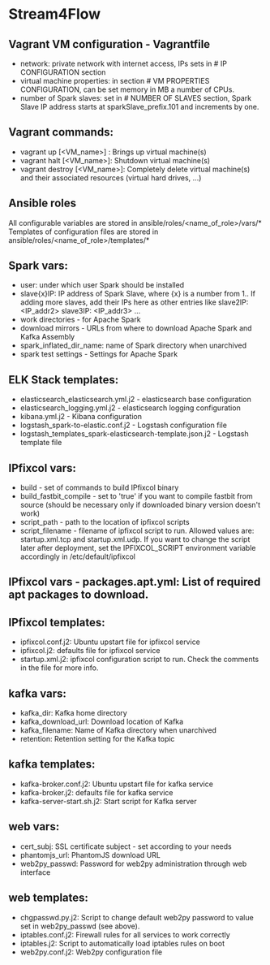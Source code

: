 # Stream4Flow

## Vagrant VM configuration - Vagrantfile
- network: private network with internet access, IPs sets in # IP CONFIGURATION section
- virtual machine properties: in section # VM PROPERTIES CONFIGURATION, can be set memory in MB a number of CPUs.
- number of Spark slaves: set in # NUMBER OF SLAVES section, Spark Slave IP address starts at sparkSlave_prefix.101 and increments by one.

## Vagrant commands:
- vagrant up [<VM_name>]  : Brings up virtual machine(s)
- vagrant halt [<VM_name>]: Shutdown virtual machine(s)
- vagrant destroy [<VM_name>]: Completely delete virtual machine(s) and their associated resources (virtual hard drives, ...)

## Ansible roles

All configurable variables are stored in ansible/roles/<name_of_role>/vars/*
Templates of configuration files are stored in ansible/roles/<name_of_role>/templates/*

## Spark vars:
- user: under which user Spark should be installed
- slave{x}IP: IP address of Spark Slave, where {x} is a number from 1.. If adding more slaves, add their IPs here as other entries like slave2IP: <IP_addr2> slave3IP: <IP_addr3> ...
- work directories - for Apache Spark
- download mirrors - URLs from where to download Apache Spark and Kafka Assembly
- spark_inflated_dir_name: name of Spark directory when unarchived
- spark test settings - Settings for Apache Spark

## ELK Stack templates:
- elasticsearch_elasticsearch.yml.j2 - elasticsearch base configuration
- elasticsearch_logging.yml.j2 - elasticsearch logging configuration
- kibana.yml.j2 - Kibana configuration
- logstash_spark-to-elastic.conf.j2 - Logstash configuration file
- logstash_templates_spark-elasticsearch-template.json.j2 - Logstash template file

## IPfixcol vars:
- build - set of commands to build IPfixcol binary
- build_fastbit_compile - set to 'true' if you want to compile fastbit from source (should be necessary only if downloaded binary version doesn't work)
- script_path - path to the location of ipfixcol scripts
- script_filename - filename of ipfixcol script to run. Allowed values are: startup.xml.tcp and startup.xml.udp. If you want to change the script later after deployment, set the IPFIXCOL_SCRIPT environment variable accordingly in /etc/default/ipfixcol

## IPfixcol vars - packages.apt.yml: List of required apt packages to download.

## IPfixcol templates:
- ipfixcol.conf.j2: Ubuntu upstart file for ipfixcol service
- ipfixcol.j2: defaults file for ipfixcol service
- startup.xml.j2: ipfixcol configuration script to run. Check the comments in the file for more info.

## kafka vars:
- kafka_dir: Kafka home directory
- kafka_download_url: Download location of Kafka
- kafka_filename: Name of Kafka directory when unarchived
- retention: Retention setting for the Kafka topic

## kafka templates:
- kafka-broker.conf.j2: Ubuntu upstart file for kafka service
- kafka-broker.j2: defaults file for kafka service
- kafka-server-start.sh.j2: Start script for Kafka server

## web vars:
- cert_subj: SSL certificate subject - set according to your needs
- phantomjs_url: PhantomJS download URL
- web2py_passwd: Password for web2py administration through web interface

## web templates:
- chgpasswd.py.j2: Script to change default web2py password to value set in web2py_passwd (see above).
- iptables.conf.j2: Firewall rules for all services to work correctly
- iptables.j2: Script to automatically load iptables rules on boot
- web2py.conf.j2: Web2py configuration file

